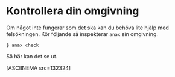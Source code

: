 Kontrollera din omgivning
==================================

Om något inte fungerar som det ska kan du behöva lite hjälp med felsökningen. Kör följande så inspekterar `anax` sin omgivning.

```text
$ anax check
```

Så här kan det se ut.

[ASCIINEMA src=132324]
